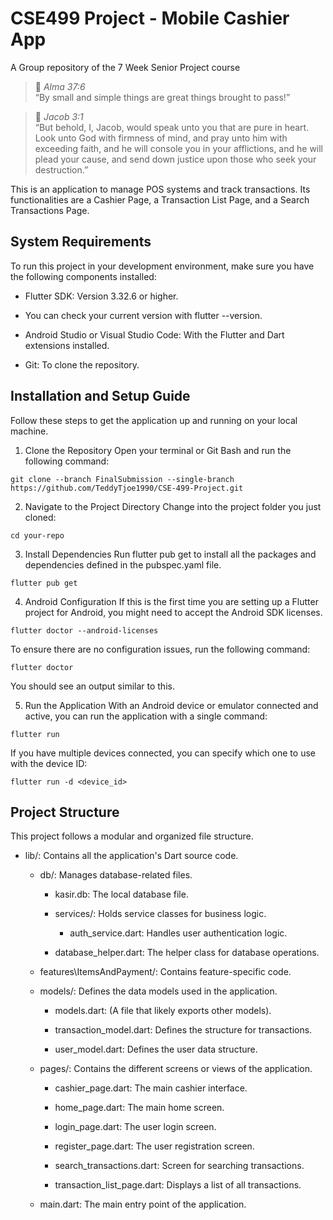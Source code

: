 # CSE499 Project - Mobile Cashier App
A Group repository of the 7 Week Senior Project course

> 📖 *Alma 37:6*  
> “By small and simple things are great things brought to pass!”

> 📖 *Jacob 3:1*  
> “But behold, I, Jacob, would speak unto you that are pure in heart. Look unto God with firmness of mind, and pray unto him with exceeding faith, and he will console you in your afflictions, and he will plead your cause, and send down justice upon those who seek your destruction.”

This is an application to manage POS systems and track transactions. Its functionalities are a Cashier Page, a Transaction List Page, and a Search Transactions Page.

## System Requirements

To run this project in your development environment, make sure you have the following components installed:

- Flutter SDK: Version 3.32.6 or higher.

- You can check your current version with flutter --version.

- Android Studio or Visual Studio Code: With the Flutter and Dart extensions installed.

- Git: To clone the repository.

## Installation and Setup Guide

Follow these steps to get the application up and running on your local machine.

1. Clone the Repository
Open your terminal or Git Bash and run the following command:

```
git clone --branch FinalSubmission --single-branch https://github.com/TeddyTjoe1990/CSE-499-Project.git
```

2. Navigate to the Project Directory
Change into the project folder you just cloned:

```
cd your-repo
```

3. Install Dependencies
Run flutter pub get to install all the packages and dependencies defined in the pubspec.yaml file.

```
flutter pub get
```

4. Android Configuration
If this is the first time you are setting up a Flutter project for Android, you might need to accept the Android SDK licenses.

```
flutter doctor --android-licenses
```

To ensure there are no configuration issues, run the following command:

```
flutter doctor
```

You should see an output similar to this.

5. Run the Application
With an Android device or emulator connected and active, you can run the application with a single command:

```
flutter run
```

If you have multiple devices connected, you can specify which one to use with the device ID:

```
flutter run -d <device_id>
```

## Project Structure

This project follows a modular and organized file structure.

- lib/: Contains all the application's Dart source code.

    - db/: Manages database-related files.

        - kasir.db: The local database file.

        - services/: Holds service classes for business logic.

            - auth_service.dart: Handles user authentication logic.

        - database_helper.dart: The helper class for database operations.

    - features\ItemsAndPayment/: Contains feature-specific code.

    - models/: Defines the data models used in the application.

        - models.dart: (A file that likely exports other models).

        - transaction_model.dart: Defines the structure for transactions.

        - user_model.dart: Defines the user data structure.

    - pages/: Contains the different screens or views of the application.

        - cashier_page.dart: The main cashier interface.

        - home_page.dart: The main home screen.

        - login_page.dart: The user login screen.

        - register_page.dart: The user registration screen.

        - search_transactions.dart: Screen for searching transactions.

        - transaction_list_page.dart: Displays a list of all transactions.

    - main.dart: The main entry point of the application.